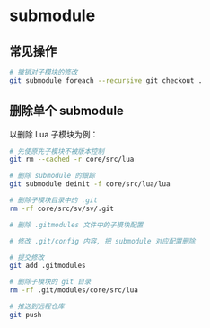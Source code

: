 # submodule

## 常见操作

```bash
# 撤销对子模块的修改
git submodule foreach --recursive git checkout .
```

## 删除单个 submodule

以删除 Lua 子模块为例：

```bash
# 先使原先子模块不被版本控制
git rm --cached -r core/src/lua

# 删除 submodule 的跟踪
git submodule deinit -f core/src/lua/lua

# 删除子模块目录中的 .git
rm -rf core/src/sv/sv/.git

# 删除 .gitmodules 文件中的子模块配置

# 修改 .git/config 内容, 把 submodule 对应配置删除

# 提交修改
git add .gitmodules

# 删除子模块的 git 目录
rm -rf .git/modules/core/src/lua

# 推送到远程仓库
git push
```
